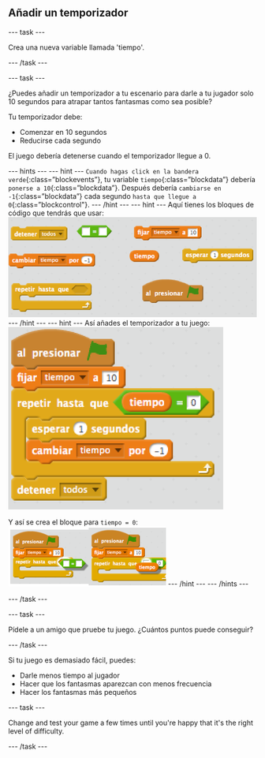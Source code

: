 ## Añadir un temporizador

\--- task \---

Crea una nueva variable llamada 'tiempo'.

\--- /task \---

\--- task \---

¿Puedes añadir un temporizador a tu escenario para darle a tu jugador solo 10 segundos para atrapar tantos fantasmas como sea posible?

Tu temporizador debe:

+ Comenzar en 10 segundos
+ Reducirse cada segundo

El juego debería detenerse cuando el temporizador llegue a 0.

\--- hints \--- \--- hint \--- `Cuando hagas click en la bandera verde`{:class=”blockevents”}, tu variable `tiempo`{:class=”blockdata”} debería `ponerse a 10`{:class=”blockdata”}. Después debería `cambiarse en -1`{:class=”blockdata”} cada segundo `hasta que llegue a 0`{:class=”blockcontrol"}. \--- /hint \--- \--- hint \--- Aquí tienes los bloques de código que tendrás que usar: ![screenshot](images/ghost-timer-blocks.png) \--- /hint \--- \--- hint \--- Así añades el temporizador a tu juego: ![screenshot](images/ghost-timer-code.png)

Y así se crea el bloque para `tiempo = 0`: ![screenshot](images/ghost-timer-help.png) \--- /hint \--- \--- /hints \---

\--- /task \---

\--- task \---

Pídele a un amigo que pruebe tu juego. ¿Cuántos puntos puede conseguir?

\--- /task \---

Si tu juego es demasiado fácil, puedes:

+ Darle menos tiempo al jugador
+ Hacer que los fantasmas aparezcan con menos frecuencia
+ Hacer los fantasmas más pequeños

\--- task \---

Change and test your game a few times until you're happy that it's the right level of difficulty.

\--- /task \---